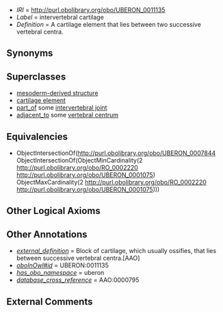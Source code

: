  * *IRI* = http://purl.obolibrary.org/obo/UBERON_0011135
 * *Label* = intervertebral cartilage
 * *Definition* = A cartilage element that lies between two successive vertebral centra.

## Synonyms


## Superclasses

 * [mesoderm-derived structure](../../UBERON/20/UBERON_0004120.md)
 * [cartilage element](../../UBERON/44/UBERON_0007844.md)
 * [part_of](../../BFO/50/BFO_0000050.md) some [intervertebral joint](../../UBERON/68/UBERON_0001468.md)
 * [adjacent_to](../../RO/20/RO_0002220.md) some [vertebral centrum](../../UBERON/75/UBERON_0001075.md)

## Equivalencies

 * ObjectIntersectionOf(<http://purl.obolibrary.org/obo/UBERON_0007844> ObjectIntersectionOf(ObjectMinCardinality(2 <http://purl.obolibrary.org/obo/RO_0002220> <http://purl.obolibrary.org/obo/UBERON_0001075>) ObjectMaxCardinality(2 <http://purl.obolibrary.org/obo/RO_0002220> <http://purl.obolibrary.org/obo/UBERON_0001075>)))

## Other Logical Axioms


## Other Annotations

 * *[external_definition](../../UBPROP/01/UBPROP_0000001.md)* = Block of cartilage, which usually ossifies, that lies between successive vertebral centra.[AAO]
 * *[oboInOwl#id](../../id/oboInOwl#id.md)* = UBERON:0011135
 * *[has_obo_namespace](../../ce/oboInOwl#hasOBONamespace.md)* = uberon
 * *[database_cross_reference](../../ef/oboInOwl#hasDbXref.md)* = AAO:0000795

## External Comments


